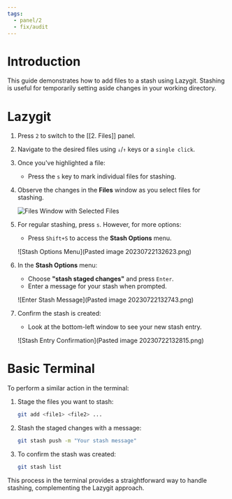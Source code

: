 ```yaml
---
tags:
  - panel/2
  - fix/audit
---
```

# Introduction
This guide demonstrates how to add files to a stash using Lazygit. Stashing is useful for temporarily setting aside changes in your working directory.

# Lazygit
1. Press `2` to switch to the [[2. Files]] panel.
2. Navigate to the desired files using `↓`/`↑` keys or a `single click`.
3. Once you've highlighted a file:
   - Press the `s` key to mark individual files for stashing.
4. Observe the changes in the **Files** window as you select files for stashing.

   ![Files Window with Selected Files](01427bd1e49c7c5d0a948099d0ce9365_MD5.webp)

5. For regular stashing, press `s`. However, for more options:
   - Press `Shift+S` to access the **Stash Options** menu.

   ![Stash Options Menu](Pasted image 20230722132623.png)

6. In the **Stash Options** menu:
   - Choose **"stash staged changes"** and press `Enter`.
   - Enter a message for your stash when prompted.

   ![Enter Stash Message](Pasted image 20230722132743.png)

7. Confirm the stash is created:
   - Look at the bottom-left window to see your new stash entry.

   ![Stash Entry Confirmation](Pasted image 20230722132815.png)

# Basic Terminal
To perform a similar action in the terminal:

1. Stage the files you want to stash:
   ```bash
   git add <file1> <file2> ...
   ```

2. Stash the staged changes with a message:
   ```bash
   git stash push -m "Your stash message"
   ```

3. To confirm the stash was created:
   ```bash
   git stash list
   ```

This process in the terminal provides a straightforward way to handle stashing, complementing the Lazygit approach.
